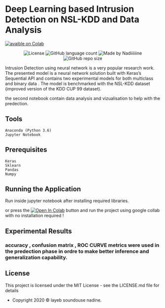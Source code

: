 # Deep Learning based Intrusion Detection on NSL-KDD and Data Analysis 

[![avaible on Colab](https://colab.research.google.com/assets/colab-badge.svg)](https://colab.research.google.com/github/googlecolab/colabtools/blob/master/notebooks/TP_Data_Analysis(bonus).ipynb)

<p align="center">
  <img alt="License" src="https://img.shields.io/badge/license-MIT-%237159c1">
  
    
  <img alt="GitHub language count" src="https://img.shields.io/github/languages/count/Nadiiiiiine/TP_Bdh?color=red">
  



<img alt="Made by Nadiiiiiine " src="https://img.shields.io/badge/made%20by-Nadiiiiiine-%237159c1">
  
      
  
  <img alt="GitHub repo size" src="https://img.shields.io/github/repo-size/Nadiiiiiine/TP_Bdh?237159c1&label=size&logo=size">
  </p>



Intrusion Detection using neural network is a very popular research work. The presented model is a neural network solution built with Keras’s Sequential API and contains 
two experimental models for both multiclass and binary data . 
The model is benchmarked with the NSL-KDD dataset (improved version of the KDD CUP 99 dataset).

the second notebook contain data analysis and vizualisation to help with the predection.

## Tools

    Anaconda (Python 3.6)
    Jupyter Notebook
    
## Prerequisites
    Keras
    Sklearn
    Pandas
    Numpy

## Running the Application

Run inside jupyter notebook after installing required libraries. 

or press the 
[![Open In Colab](https://colab.research.google.com/assets/colab-badge.svg)](https://colab.research.google.com/github/googlecolab/colabtools/blob/master/notebooks/TP_Data_Analysis(bonus).ipynb)  button and run the project using google collab with no installation required ! 

## Experimental Results
### accuracy , confusion matrix , ROC CURVE metrics were used in the predection phase in ordre to make better inference and generalization capability.


## License
This project is licensed under the MIT License - see the LICENSE.md file for details
- Copyright 2020 © layeb soundouse nadine.







